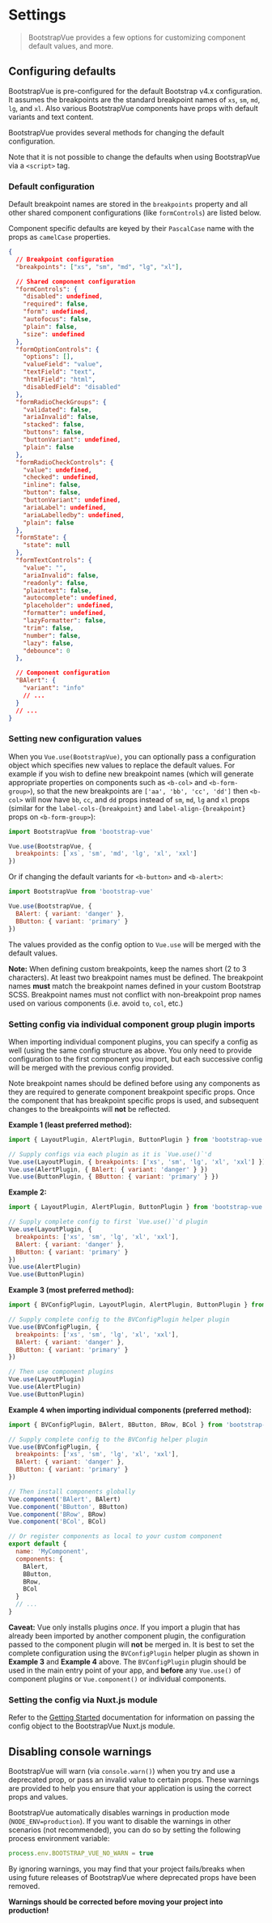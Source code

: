 # Settings

> BootstrapVue provides a few options for customizing component default values, and more.

## Configuring defaults

BootstrapVue is pre-configured for the default Bootstrap v4.x configuration. It assumes the
breakpoints are the standard breakpoint names of `xs`, `sm`, `md`, `lg`, and `xl`. Also various
BootstrapVue components have props with default variants and text content.

BootstrapVue provides several methods for changing the default configuration.

Note that it is not possible to change the defaults when using BootstrapVue via a `<script>` tag.

### Default configuration

Default breakpoint names are stored in the `breakpoints` property and all other shared component
configurations (like `formControls`) are listed below.

Component specific defaults are keyed by their `PascalCase` name with the props as `camelCase`
properties.

```json
{
  // Breakpoint configuration
  "breakpoints": ["xs", "sm", "md", "lg", "xl"],

  // Shared component configuration
  "formControls": {
    "disabled": undefined,
    "required": false,
    "form": undefined,
    "autofocus": false,
    "plain": false,
    "size": undefined
  },
  "formOptionControls": {
    "options": [],
    "valueField": "value",
    "textField": "text",
    "htmlField": "html",
    "disabledField": "disabled"
  },
  "formRadioCheckGroups": {
    "validated": false,
    "ariaInvalid": false,
    "stacked": false,
    "buttons": false,
    "buttonVariant": undefined,
    "plain": false
  },
  "formRadioCheckControls": {
    "value": undefined,
    "checked": undefined,
    "inline": false,
    "button": false,
    "buttonVariant": undefined,
    "ariaLabel": undefined,
    "ariaLabelledby": undefined,
    "plain": false
  },
  "formState": {
    "state": null
  },
  "formTextControls": {
    "value": "",
    "ariaInvalid": false,
    "readonly": false,
    "plaintext": false,
    "autocomplete": undefined,
    "placeholder": undefined,
    "formatter": undefined,
    "lazyFormatter": false,
    "trim": false,
    "number": false,
    "lazy": false,
    "debounce": 0
  },

  // Component configuration
  "BAlert": {
    "variant": "info"
    // ...
  }
  // ...
}
```

### Setting new configuration values

When you `Vue.use(BootstrapVue)`, you can optionally pass a configuration object which specifies new
values to replace the default values. For example if you wish to define new breakpoint names (which
will generate appropriate properties on components such as `<b-col>` and `<b-form-group>`), so that
the new breakpoints are `['aa', 'bb', 'cc', 'dd']` then `<b-col>` will now have `bb`, `cc`, and `dd`
props instead of `sm`, `md`, `lg` and `xl` props (similar for the `label-cols-{breakpoint}` and
`label-align-{breakpoint}` props on `<b-form-group>`):

```js
import BootstrapVue from 'bootstrap-vue'

Vue.use(BootstrapVue, {
  breakpoints: [`xs`, 'sm', 'md', 'lg', 'xl', 'xxl']
})
```

Or if changing the default variants for `<b-button>` and `<b-alert>`:

```js
import BootstrapVue from 'bootstrap-vue'

Vue.use(BootstrapVue, {
  BAlert: { variant: 'danger' },
  BButton: { variant: 'primary' }
})
```

The values provided as the config option to `Vue.use` will be merged with the default values.

**Note:** When defining custom breakpoints, keep the names short (2 to 3 characters). At least two
breakpoint names must be defined. The breakpoint names **must** match the breakpoint names defined
in your custom Bootstrap SCSS. Breakpoint names must not conflict with non-breakpoint prop names
used on various components (i.e. avoid `to`, `col`, etc.)

### Setting config via individual component group plugin imports

When importing individual component plugins, you can specify a config as well (using the same config
structure as above. You only need to provide configuration to the first component you import, but
each successive config will be merged with the previous config provided.

Note breakpoint names should be defined before using any components as they are required to generate
component breakpoint specific props. Once the component that has breakpoint specific props is used,
and subsequent changes to the breakpoints will **not** be reflected.

**Example 1 (least preferred method):**

<!-- eslint-disable import/first, import/no-duplicates -->

```js
import { LayoutPlugin, AlertPlugin, ButtonPlugin } from 'bootstrap-vue'

// Supply configs via each plugin as it is `Vue.use()`'d
Vue.use(LayoutPlugin, { breakpoints: ['xs', 'sm', 'lg', 'xl', 'xxl'] })
Vue.use(AlertPlugin, { BAlert: { variant: 'danger' } })
Vue.use(ButtonPlugin, { BButton: { variant: 'primary' } })
```

**Example 2:**

<!-- eslint-disable import/first, import/no-duplicates -->

```js
import { LayoutPlugin, AlertPlugin, ButtonPlugin } from 'bootstrap-vue'

// Supply complete config to first `Vue.use()`'d plugin
Vue.use(LayoutPlugin, {
  breakpoints: ['xs', 'sm', 'lg', 'xl', 'xxl'],
  BAlert: { variant: 'danger' },
  BButton: { variant: 'primary' }
})
Vue.use(AlertPlugin)
Vue.use(ButtonPlugin)
```

**Example 3 (most preferred method):**

<!-- eslint-disable import/first, import/no-duplicates -->

```js
import { BVConfigPlugin, LayoutPlugin, AlertPlugin, ButtonPlugin } from 'bootstrap-vue'

// Supply complete config to the BVConfigPlugin helper plugin
Vue.use(BVConfigPlugin, {
  breakpoints: ['xs', 'sm', 'lg', 'xl', 'xxl'],
  BAlert: { variant: 'danger' },
  BButton: { variant: 'primary' }
})

// Then use component plugins
Vue.use(LayoutPlugin)
Vue.use(AlertPlugin)
Vue.use(ButtonPlugin)
```

**Example 4 when importing individual components (preferred method):**

<!-- eslint-disable import/first, import/no-duplicates -->

```js
import { BVConfigPlugin, BAlert, BButton, BRow, BCol } from 'bootstrap-vue'

// Supply complete config to the BVConfig helper plugin
Vue.use(BVConfigPlugin, {
  breakpoints: ['xs', 'sm', 'lg', 'xl', 'xxl'],
  BAlert: { variant: 'danger' },
  BButton: { variant: 'primary' }
})

// Then install components globally
Vue.component('BAlert', BAlert)
Vue.component('BButton', BButton)
Vue.component('BRow', BRow)
Vue.component('BCol', BCol)

// Or register components as local to your custom component
export default {
  name: 'MyComponent',
  components: {
    BAlert,
    BButton,
    BRow,
    BCol
  }
  // ...
}
```

**Caveat:** Vue only installs plugins _once_. If you import a plugin that has already been imported
by another component plugin, the configuration passed to the component plugin will **not** be merged
in. It is best to set the complete configuration using the `BVConfigPlugin` helper plugin as shown
in **Example 3** and **Example 4** above. The `BVConfigPlugin` plugin should be used in the main
entry point of your app, and **before** any `Vue.use()` of component plugins or `Vue.component()` or
individual components.

### Setting the config via Nuxt.js module

Refer to the [Getting Started](/docs/#nuxtjs-module) documentation for information on passing the
config object to the BootstrapVue Nuxt.js module.

## Disabling console warnings

BootstrapVue will warn (via `console.warn()`) when you try and use a deprecated prop, or pass an
invalid value to certain props. These warnings are provided to help you ensure that your application
is using the correct props and values.

BootstrapVue automatically disables warnings in production mode (`NODE_ENV=production`). If you want
to disable the warnings in other scenarios (not recommended), you can do so by setting the following
process environment variable:

<!-- eslint-disable no-unused-vars -->

```js
process.env.BOOTSTRAP_VUE_NO_WARN = true
```

By ignoring warnings, you may find that your project fails/breaks when using future releases of
BootstrapVue where deprecated props have been removed.

**Warnings should be corrected before moving your project into production!**
